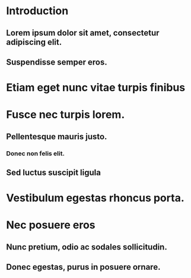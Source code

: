 <h1 class="intro">Introduction<span></span></h1> 
<h2>Lorem ipsum dolor sit amet, consectetur adipiscing elit.<span></span></h2> 
<h2>Suspendisse semper eros.<span></span></h2> 
<h1>Etiam eget nunc vitae turpis finibus<span></span></h1> 
<h1>Fusce nec turpis lorem.<span></span></h1> 
<h2>Pellentesque mauris justo.<span></span></h2> 
<h3>Donec non felis elit.<span></span></h3> 
<h2>Sed luctus suscipit ligula<span></span></h2> 
<h1>Vestibulum egestas rhoncus porta.<span></span></h1> 
<h1>Nec posuere eros<span></span></h1> 
<h2>Nunc pretium, odio ac sodales sollicitudin.<span></span></h2> 
<h2>Donec egestas, purus in posuere ornare.<span></span></h2> 

